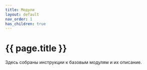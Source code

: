 ```yaml
---
title: Модули
layout: default
nav_order: 1
has_children: true
---
```


# {{ page.title }}

Здесь собраны инструкции к базовым модулям и их описание.
